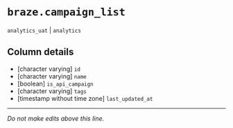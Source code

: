 # `braze.campaign_list`
`analytics_uat` | `analytics`

## Column details
* [character varying] `id`
* [character varying] `name`
* [boolean]   `is_api_campaign`
* [character varying] `tags`
* [timestamp without time zone] `last_updated_at`

-------------------------------------------------------------------------------
*Do not make edits above this line.*
